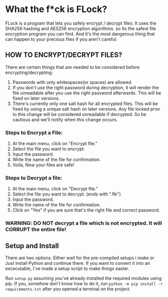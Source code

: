 # What the f*ck is FLock?

FLock is a program that lets you safely encrypt / decrypt files. It uses the SHA256 
hashing and AES256 encryption algorithms. so Its the safest file 
encryption program you can find. And it's the most dangerous thing that 
can happen to your precious files if you aren't careful.


## HOW TO ENCRYPT/DECRYPT FILES?

There are certain things that are needed to be considered before
encrypting/decrypting:

1. Passwords with only whitespaces(or spaces) are allowed. 
2. If you don't use the right password during decryption, it will render 
   the file unreadable after you use the right password afterwards. This 
   will be fixed on later versions.
3. There's currently only one salt hash for all encrypted files. This will
   be fixed by using a unique salt hash on later versions. Any file locked
   prior to this change will be considered unreadable if decrypted. So be 
   cautious and we'll notify when this change occurs.

### Steps to Encrypt a File:

1. At the main menu, click on "Encrypt file."
2. Select the file you want to encrypt.
3. Input the password.
4. Write the name of the file for confirmation.
5. Voilà, Now your files are safe!

### Steps to Decrypt a file:

1. At the main menu, click on "Decrypt file."
2. Select the file you want to decrypt. (ends with ".flk")
3. Input the password.
4. Write the name of the file for  confirmation.
5. Click on "Yes" if you are sure that's the right file and correct password.

### WARNING: DO NOT decrypt a file which is not encrypted. It will CORRUPT the entire file!


## Setup and Install

There are two options. Either wait for the pre-compiled setups i make or Just install Python and continue there. If you want to convert it into an excecutable, I've made a setup script to make things easier.

Run `setup.py` assuming you've already installed the required modules using pip. If you, somehow don't know how to do it, run `python -m pip install -r requirements.txt` after you opened a terminal on the project.


